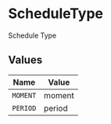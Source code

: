 # ScheduleType

Schedule Type


## Values

| Name     | Value    |
| -------- | -------- |
| `MOMENT` | moment   |
| `PERIOD` | period   |
